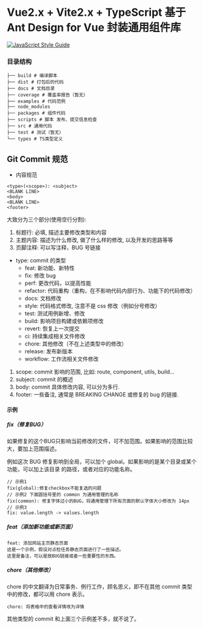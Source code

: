 # Vue2.x + Vite2.x + TypeScript 基于 Ant Design for Vue 封装通用组件库

[![JavaScript Style Guide](https://img.shields.io/badge/code_style-standard-brightgreen.svg)](https://standardjs.com)
### 目录结构
```
├── build # 编译脚本
├── dist # 打包后的代码
├── docs # 文档目录
├── coverage # 覆盖率报告（暂无）
├── examples # 代码范例
├── node_modules
├── packages # 组件代码
├── scripts # 脚本 发布、提交信息检查
├── src # 通⽤代码
├── test # 测试（暂无）
└── types # TS类型定义
```

## Git Commit 规范

- 内容规范
```
<type>(<scope>): <subject>
<BLANK LINE>
<body>
<BLANK LINE>
<footer>
```
⼤致分为三个部分(使⽤空⾏分割):
1. 标题⾏: 必填, 描述主要修改类型和内容
2. 主题内容: 描述为什么修改, 做了什么样的修改, 以及开发的思路等等
3. ⻚脚注释: 可以写注释，BUG 号链接

- type: commit 的类型
  - feat: 新功能、新特性
  - fix: 修改 bug
  - perf: 更改代码，以提⾼性能
  - refactor: 代码重构（重构，在不影响代码内部⾏为、功能下的代码修改）
  - docs: ⽂档修改
  - style: 代码格式修改, 注意不是 css 修改（例如分号修改）
  - test: 测试⽤例新增、修改
  - build: 影响项⽬构建或依赖项修改
  - revert: 恢复上⼀次提交
  - ci: 持续集成相关⽂件修改
  - chore: 其他修改（不在上述类型中的修改）
  - release: 发布新版本
  - workflow: ⼯作流相关⽂件修改

1. scope: commit 影响的范围, ⽐如: route, component, utils, build...
2. subject: commit 的概述
3. body: commit 具体修改内容, 可以分为多⾏.
4. footer: ⼀些备注, 通常是 BREAKING CHANGE 或修复的 bug 的链接.

#### 示例

##### fix（修复BUG）

如果修复的这个BUG只影响当前修改的⽂件，可不加范围。如果影响的范围⽐较⼤，要加上范围描述。

例如这次 BUG 修复影响到全局，可以加个 global。如果影响的是某个⽬录或某个功能，可以加上该⽬录
的路径，或者对应的功能名称。

```
// 示例1
fix(global):修复checkbox不能复选的问题
// 示例2 下⾯圆括号⾥的 common 为通⽤管理的名称
fix(common): 修复字体过⼩的BUG，将通⽤管理下所有⻚⾯的默认字体⼤⼩修改为 14px
// 示例3
fix: value.length -> values.length
```

##### feat（添加新功能或新⻚⾯）

```
feat: 添加⽹站主⻚静态⻚⾯
这是⼀个示例，假设对点检任务静态⻚⾯进⾏了⼀些描述。
这⾥是备注，可以是放BUG链接或者⼀些重要性的东⻄。
```

##### chore（其他修改）

chore 的中⽂翻译为⽇常事务、例⾏⼯作，顾名思义，即不在其他 commit 类型中的修改，都可以⽤
chore 表示。

```
chore: 将表格中的查看详情改为详情
```

其他类型的 commit 和上⾯三个示例差不多，就不说了。